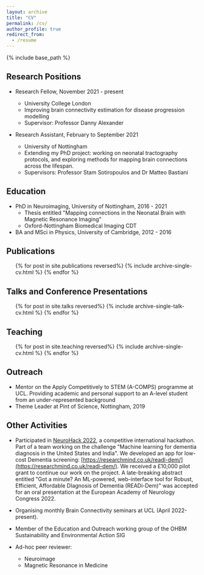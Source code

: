 ```yaml
---
layout: archive
title: "CV"
permalink: /cv/
author_profile: true
redirect_from:
  - /resume
---
```


{% include base_path %}

## Research Positions

* Research Fellow, November 2021 - present
  * University College London
  * Improving brain connectivity estimation for disease progression modelling
  * Supervisor: Professor Danny Alexander

* Research Assistant, February to September 2021
  * University of Nottingham
  * Extending my PhD project: working on neonatal tractography protocols, and exploring methods for mapping brain connections across the lifespan.
  * Supervisors: Professor Stam Sotiropoulos and Dr Matteo Bastiani

## Education

* PhD in Neuroimaging, University of Nottingham, 2016 - 2021
  * Thesis entitled "Mapping connections in the Neonatal Brain with Magnetic Resonance Imaging"
  * Oxford-Nottingham Biomedical Imaging CDT
* BA and MSci in Physics, University of Cambridge, 2012 - 2016
  

## Publications

  <ul>{% for post in site.publications reversed%}
    {% include archive-single-cv.html %}
  {% endfor %}</ul>
  
## Talks and Conference Presentations

  <ul>{% for post in site.talks reversed%}
    {% include archive-single-talk-cv.html %}
  {% endfor %}</ul>
  
## Teaching

  <ul>{% for post in site.teaching reversed%}
    {% include archive-single-cv.html %}
  {% endfor %}</ul>
  
## Outreach

* Mentor on the Apply Competitively to STEM (A-COMPS) programme at UCL. Providing academic and personal support to an A-level student from an under-represented background
* Theme Leader at Pint of Science, Nottingham, 2019

## Other Activities

* Participated in [NeuroHack 2022](https://demondementia.com/neurohack2022/), a competitive international hackathon. Part of a team working on the challenge "Machine learning for dementia diagnosis in the United States and India". We developed an app for low-cost Dementia screening: [https://researchmind.co.uk/readi-dem/](https://researchmind.co.uk/readi-dem/). We received a £10,000 pilot grant to continue our work on the project. A late-breaking abstract entitled "Got a minute? An ML-powered, web-interface tool for Robust, Efficient, Affordable DIagnosis of Dementia (READi-Dem)" was accepted for an oral presentation at the European Academy of Neurology Congress 2022. 

* Organising monthly Brain Connectivity seminars at UCL (April 2022-present).
* Member of the Education and Outreach working group of the OHBM Sustainability and Environmental Action SIG
* Ad-hoc peer reviewer:
  * Neuroimage
  * Magnetic Resonance in Medicine
